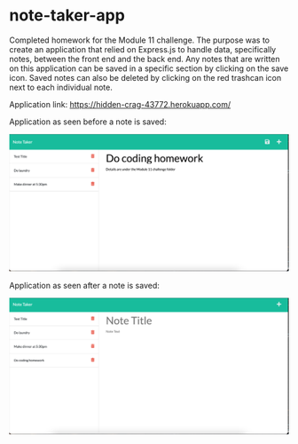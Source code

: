 # note-taker-app
Completed homework for the Module 11 challenge. The purpose was to create an application that relied on Express.js to handle data, specifically notes, between the front end and the back end. Any notes that are written on this application can be saved in a specific section by clicking on the save icon. Saved notes can also be deleted by clicking on the red trashcan icon next to each individual note.

Application link: https://hidden-crag-43772.herokuapp.com/

Application as seen before a note is saved:

![Note taker with unsaved note](./Assets/Screen%20Shot%202022-08-28%20at%207.59.10%20PM.png)

Application as seen after a note is saved:

![Note taker with saved note](./Assets/Screen%20Shot%202022-08-28%20at%208.00.44%20PM.png)